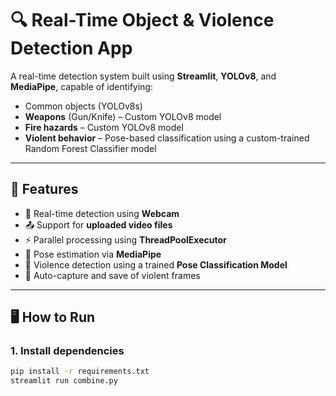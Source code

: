 # 🔍 Real-Time Object & Violence Detection App

A real-time detection system built using **Streamlit**, **YOLOv8**, and **MediaPipe**, capable of identifying:

- Common objects (YOLOv8s)
- **Weapons** (Gun/Knife) – Custom YOLOv8 model
- **Fire hazards** – Custom YOLOv8 model
- **Violent behavior** – Pose-based classification using a custom-trained Random Forest Classifier model

---

## 🚀 Features

- 🔄 Real-time detection using **Webcam**
- 📤 Support for **uploaded video files**
- ⚡ Parallel processing using **ThreadPoolExecutor**
- 🤸 Pose estimation via **MediaPipe**
- 🧠 Violence detection using a trained **Pose Classification Model**
- 📸 Auto-capture and save of violent frames

---

## 🖥️ How to Run

### 1. Install dependencies

```bash
pip install -r requirements.txt
streamlit run combine.py
